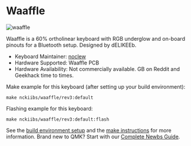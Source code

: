 # Waaffle

![waaffle](https://i.imgur.com/MMIuK9tl.jpg)

Waaffle is a 60% ortholinear keyboard with RGB underglow and on-board pinouts for a Bluetooth setup. Designed by dELIKEEb.

* Keyboard Maintainer: [noclew](https://github.com/noclew)
* Hardware Supported: Waaffle PCB
* Hardware Availability: Not commercially available. GB on Reddit and Geekhack time to times. 

Make example for this keyboard (after setting up your build environment):

    make nckiibs/waaffle/rev3:default

Flashing example for this keyboard:

    make nckiibs/waaffle/rev3:default:flash

See the [build environment setup](https://docs.qmk.fm/#/getting_started_build_tools) and the [make instructions](https://docs.qmk.fm/#/getting_started_make_guide) for more information. Brand new to QMK? Start with our [Complete Newbs Guide](https://docs.qmk.fm/#/newbs).
